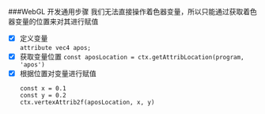 ###WebGL 开发通用步骤
我们无法直接操作着色器变量，所以只能通过获取着色器变量的位置来对其进行赋值 

- [x] 定义变量  
   ```attribute vec4 apos;```
- [x] 获取变量位置
    ```const aposLocation = ctx.getAttribLocation(program, 'apos')```
- [x] 根据位置对变量进行赋值
    ```
    const x = 0.1
    const y = 0.2
    ctx.vertexAttrib2f(aposLocation, x, y)
    
    ```